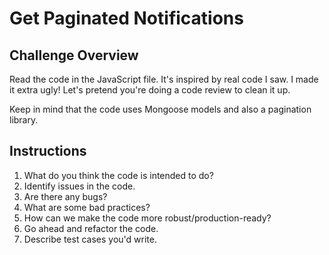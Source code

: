 # Get Paginated Notifications

## Challenge Overview

Read the code in the JavaScript file. It's inspired by real code I saw. I made it extra ugly! Let's pretend you're doing a code review to clean it up.

Keep in mind that the code uses Mongoose models and also a pagination library.

## Instructions

1. What do you think the code is intended to do?
1. Identify issues in the code.
  1. Are there any bugs?
  1. What are some bad practices?
  1. How can we make the code more robust/production-ready?
1. Go ahead and refactor the code.
1. Describe test cases you'd write.
